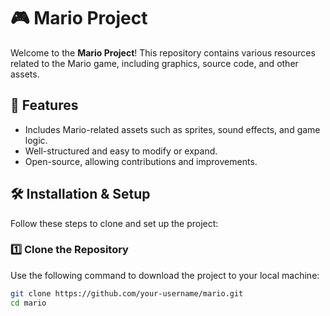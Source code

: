 # 🎮 Mario Project

Welcome to the **Mario Project**! This repository contains various resources related to the Mario game, including graphics, source code, and other assets.

## 🚀 Features
- Includes Mario-related assets such as sprites, sound effects, and game logic.
- Well-structured and easy to modify or expand.
- Open-source, allowing contributions and improvements.

## 🛠️ Installation & Setup
Follow these steps to clone and set up the project:

### 1️⃣ Clone the Repository
Use the following command to download the project to your local machine:
```bash
git clone https://github.com/your-username/mario.git
cd mario


